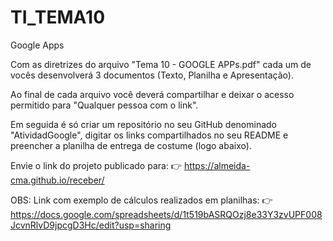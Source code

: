 # TI_TEMA10
Google Apps

Com as diretrizes do arquivo "Tema 10 - GOOGLE APPs.pdf" cada um de vocês desenvolverá 3 documentos (Texto, Planilha e Apresentação).

Ao final de cada arquivo você deverá compartilhar e deixar o acesso permitido para "Qualquer pessoa com o link".

Em seguida é só criar um repositório no seu GitHub denominado "AtividadGoogle", digitar os links compartilhados no seu README e preencher a planilha de entrega de costume (logo abaixo).

Envie o link do projeto publicado para: 👉 https://almeida-cma.github.io/receber/

OBS: Link com exemplo de cálculos realizados em planilhas: 👉 https://docs.google.com/spreadsheets/d/1t519bASRQOzj8e33Y3zvUPF008JcvnRlvD9jpcgD3Hc/edit?usp=sharing
